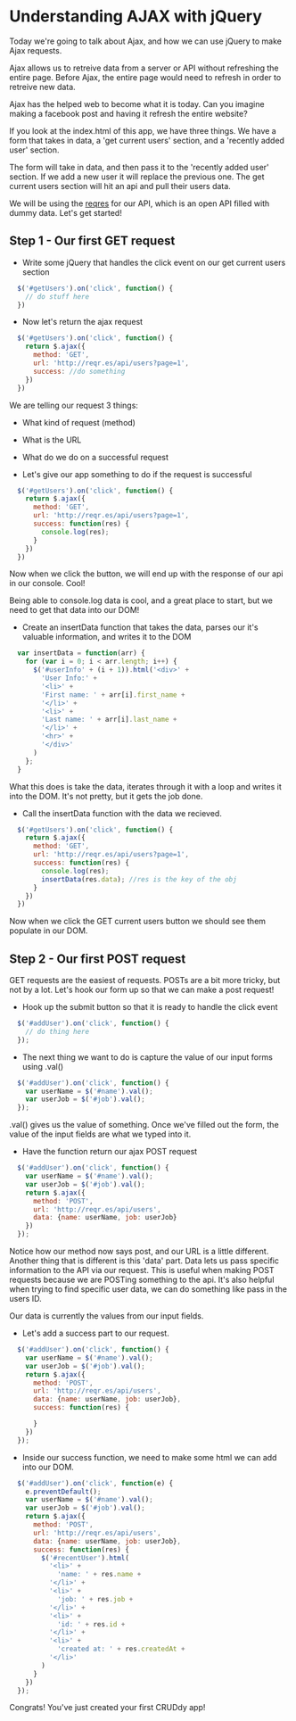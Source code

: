 # Understanding AJAX with jQuery

Today we're going to talk about Ajax, and how we can use jQuery to make Ajax requests.

Ajax allows us to retreive data from a server or API without refreshing the entire page. Before Ajax, the entire page would need to refresh in order to retreive new data.

Ajax has the helped web to become what it is today. Can you imagine making a facebook post and having it refresh the entire website?

If you look at the index.html of this app, we have three things. We have a form that takes in data, a 'get current users' section, and a 'recently added user' section.

The form will take in data, and then pass it to the 'recently added user' section. If we add a new user it will replace the previous one. The get current users section will hit an api and pull their users data.

We will be using the [reqres](http://reqr.es) for our API, which is an open API filled with dummy data. Let's get started!

## Step 1 - Our first GET request

- Write some jQuery that handles the click event on our get current users section

``` javascript
  $('#getUsers').on('click', function() {
    // do stuff here
  })
```

- Now let's return the ajax request

``` javascript
  $('#getUsers').on('click', function() {
    return $.ajax({
      method: 'GET',
      url: 'http://reqr.es/api/users?page=1',
      success: //do something
    })
  })
```

We are telling our request 3 things:
  - What kind of request (method)
  - What is the URL
  - What do we do on a successful request

- Let's give our app something to do if the request is successful

``` javascript
  $('#getUsers').on('click', function() {
    return $.ajax({
      method: 'GET',
      url: 'http://reqr.es/api/users?page=1',
      success: function(res) {
        console.log(res);
      }
    })
  })
```

Now when we click the button, we will end up with the response of our api in our console. Cool!

Being able to console.log data is cool, and a great place to start, but we need to get that data into our DOM!

- Create an insertData function that takes the data, parses our it's valuable information, and writes it to the DOM

``` javascript
  var insertData = function(arr) {
    for (var i = 0; i < arr.length; i++) {
      $('#userInfo' + (i + 1)).html('<div>' +
        'User Info:' +
        '<li>' +
        'First name: ' + arr[i].first_name +
        '</li>' +
        '<li>' +
        'Last name: ' + arr[i].last_name +
        '</li>' +
        '<hr>' +
        '</div>'
      )
    };
  }
```

What this does is take the data, iterates through it with a loop and writes it into the DOM. It's not pretty, but it gets the job done.


- Call the insertData function with the data we recieved.

``` javascript
  $('#getUsers').on('click', function() {
    return $.ajax({
      method: 'GET',
      url: 'http://reqr.es/api/users?page=1',
      success: function(res) {
        console.log(res);
        insertData(res.data); //res is the key of the obj
      }
    })
  })
```

Now when we click the GET current users button we should see them populate in our DOM.

## Step 2 - Our first POST request

GET requests are the easiest of requests. POSTs are a bit more tricky, but not by a lot. Let's hook our form up so that we can make a post request!

- Hook up the submit button so that it is ready to handle the click event

``` javascript
  $('#addUser').on('click', function() {
    // do thing here
  });
```

- The next thing we want to do is capture the value of our input forms using .val()

``` javascript
  $('#addUser').on('click', function() {
    var userName = $('#name').val();
    var userJob = $('#job').val();
  });
```

.val() gives us the value of something. Once we've filled out the form, the value of the input fields are what we typed into it.

- Have the function return our ajax POST request

``` javascript
  $('#addUser').on('click', function() {
    var userName = $('#name').val();
    var userJob = $('#job').val();
    return $.ajax({
      method: 'POST',
      url: 'http://reqr.es/api/users',
      data: {name: userName, job: userJob}
    })
  });
```

Notice how our method now says post, and our URL is a little different. Another thing that is different is this 'data' part. Data lets us pass specific information to the API via our request. This is useful when making POST requests because we are POSTing something to the api. It's also helpful when trying to find specific user data, we can do something like pass in the users ID.

Our data is currently the values from our input fields.

- Let's add a success part to our request.

``` javascript
  $('#addUser').on('click', function() {
    var userName = $('#name').val();
    var userJob = $('#job').val();
    return $.ajax({
      method: 'POST',
      url: 'http://reqr.es/api/users',
      data: {name: userName, job: userJob},
      success: function(res) {

      }
    })
  });
```

- Inside our success function, we need to make some html we can add into our DOM.


``` javascript
  $('#addUser').on('click', function(e) {
    e.preventDefault();
    var userName = $('#name').val();
    var userJob = $('#job').val();
    return $.ajax({
      method: 'POST',
      url: 'http://reqr.es/api/users',
      data: {name: userName, job: userJob},
      success: function(res) {
        $('#recentUser').html(
          '<li>' +
            'name: ' + res.name +
          '</li>' +
          '<li>' +
            'job: ' + res.job +
          '</li>' +
          '<li>' +
            'id: ' + res.id +
          '</li>' +
          '<li>' +
            'created at: ' + res.createdAt +
          '</li>'
        )
      }
    })
  });
```

Congrats!  You've just created your first CRUDdy app!
